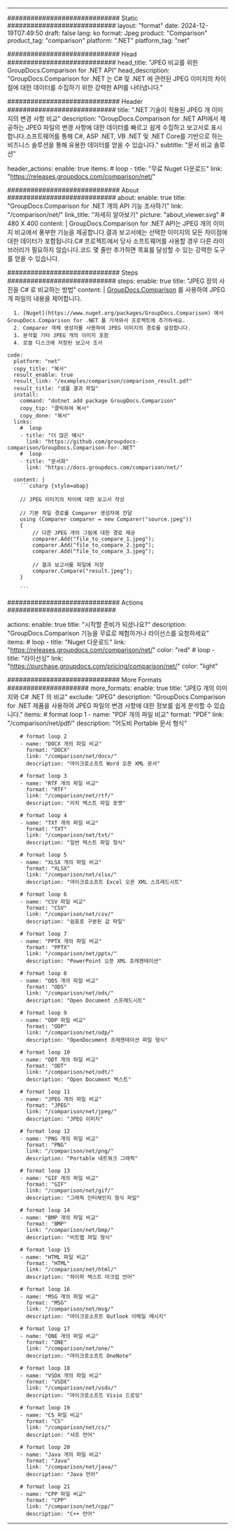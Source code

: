 
---
############################# Static ############################
layout: "format"
date:  2024-12-19T07:49:50
draft: false
lang: ko
format: Jpeg
product: "Comparison"
product_tag: "comparison"
platform: ".NET"
platform_tag: "net"

############################# Head ############################
head_title: "JPEG 비교를 위한 GroupDocs.Comparison for .NET API"
head_description: "GroupDocs.Comparison for .NET 는 C# 및 .NET 에 관련된 JPEG 이미지의 차이점에 대한 데이터를 수집하기 위한 강력한 API를 나타냅니다."

############################# Header ############################
title: ".NET 기술이 적용된 JPEG 개 이미지의 변경 사항 비교" 
description: "GroupDocs.Comparison for .NET API에서 제공하는 JPEG 파일의 변경 사항에 대한 데이터를 빠르고 쉽게 수집하고 보고서로 표시합니다.소프트웨어를 통해 C#, ASP .NET, VB .NET 및 .NET Core를 기반으로 하는 비즈니스 솔루션을 통해 유용한 데이터를 얻을 수 있습니다."
subtitle: "문서 비교 솔루션" 

header_actions:
  enable: true
  items:
    #  loop
    - title: "무료 Nuget 다운로드"
      link: "https://releases.groupdocs.com/comparison/net/"
      
############################# About ############################
about:
    enable: true
    title: "GroupDocs.Comparison for .NET 개의 API 기능 조사하기"
    link: "/comparison/net/"
    link_title: "자세히 알아보기"
    picture: "about_viewer.svg" # 480 X 400
    content: |
       GroupDocs.Comparison for .NET API는 JPEG 개의 이미지 비교에서 풍부한 기능을 제공합니다.결과 보고서에는 선택한 이미지의 모든 차이점에 대한 데이터가 포함됩니다.C# 프로젝트에서 당사 소프트웨어를 사용할 경우 다른 라이브러리가 필요하지 않습니다.코드 몇 줄만 추가하면 목표를 달성할 수 있는 강력한 도구를 얻을 수 있습니다.

############################# Steps ############################
steps:
    enable: true
    title: "JPEG 장의 사진을 C# 로 비교하는 방법"
    content: |
      [GroupDocs.Comparison](https://products.groupdocs.com/comparison/net/) 를 사용하여 JPEG 개 파일의 내용을 제어합니다.
      
      1. [Nuget](https://www.nuget.org/packages/GroupDocs.Comparison) 에서 GroupDocs.Comparison for .NET 를 가져와서 프로젝트에 추가하세요.
      2. Comparer 객체 생성자를 사용하여 JPEG 이미지의 경로를 설정합니다.
      3. 분석할 기타 JPEG 개의 이미지 포함
      4. 로컬 디스크에 저장된 보고서 조사
   
    code:
      platform: "net"
      copy_title: "복사"
      result_enable: true
      result_link: "/examples/comparison/comparison_result.pdf"
      result_title: "샘플 결과 파일"
      install:
        command: "dotnet add package GroupDocs.Comparison"
        copy_tip: "클릭하여 복사"
        copy_done: "복사"
      links:
        #  loop
        - title: "더 많은 예시"
          link: "https://github.com/groupdocs-comparison/GroupDocs.Comparison-for-.NET"
        #  loop
        - title: "문서화"
          link: "https://docs.groupdocs.com/comparison/net/"
          
      content: |
        ```csharp {style=abap}

        // JPEG 이미지의 차이에 대한 보고서 작성

        // 기본 파일 경로를 Comparer 생성자에 전달
        using (Comparer comparer = new Comparer("source.jpeg"))
        {
            // 다른 JPEG 개의 그림에 대한 경로 제공
        	comparer.Add("file_to_compare_1.jpeg");
            comparer.Add("file_to_compare_2.jpeg");
            comparer.Add("file_to_compare_3.jpeg");

            // 결과 보고서를 파일에 저장
            comparer.Compare("result.jpeg"); 
        }
        
        ```            

############################# Actions ############################

actions:
  enable: true
  title: "시작할 준비가 되셨나요?"
  description: "GroupDocs.Comparison 기능을 무료로 체험하거나 라이선스를 요청하세요"
  items:
    #  loop
    - title: "Nuget 다운로드"
      link: "https://releases.groupdocs.com/comparison/net/"
      color: "red"
        #  loop
    - title: "라이선싱"
      link: "https://purchase.groupdocs.com/pricing/comparison/net/"
      color: "light"


############################# More Formats #####################
more_formats:
    enable: true
    title: "JPEG 개의 이미지와 C# .NET 의 비교"
    exclude: "JPEG"
    description: "GroupDocs.Comparison for .NET 제품을 사용하여 JPEG 파일의 변경 사항에 대한 정보를 쉽게 분석할 수 있습니다."
    items: 
        # format loop 1
        - name: "PDF 개의 파일 비교"
          format: "PDF"
          link: "/comparison/net/pdf/"
          description: "어도비 Portable 문서 형식"

        # format loop 2
        - name: "DOCX 개의 파일 비교"
          format: "DOCX"
          link: "/comparison/net/docx/"
          description: "마이크로소프트 Word 오픈 XML 문서"

        # format loop 3
        - name: "RTF 개의 파일 비교"
          format: "RTF"
          link: "/comparison/net/rtf/"
          description: "리치 텍스트 파일 포맷"

        # format loop 4
        - name: "TXT 개의 파일 비교"
          format: "TXT"
          link: "/comparison/net/txt/"
          description: "일반 텍스트 파일 형식"

        # format loop 5
        - name: "XLSX 개의 파일 비교"
          format: "XLSX"
          link: "/comparison/net/xlsx/"
          description: "마이크로소프트 Excel 오픈 XML 스프레드시트"

        # format loop 6
        - name: "CSV 파일 비교"
          format: "CSV"
          link: "/comparison/net/csv/"
          description: "쉼표로 구분된 값 파일"

        # format loop 7
        - name: "PPTX 개의 파일 비교"
          format: "PPTX"
          link: "/comparison/net/pptx/"
          description: "PowerPoint 오픈 XML 프레젠테이션"

        # format loop 8
        - name: "ODS 개의 파일 비교"
          format: "ODS"
          link: "/comparison/net/ods/"
          description: "Open Document 스프레드시트"

        # format loop 9
        - name: "ODP 파일 비교"
          format: "ODP"
          link: "/comparison/net/odp/"
          description: "OpenDocument 프레젠테이션 파일 형식"

        # format loop 10
        - name: "ODT 개의 파일 비교"
          format: "ODT"
          link: "/comparison/net/odt/"
          description: "Open Document 텍스트"

        # format loop 11
        - name: "JPEG 개의 파일 비교"
          format: "JPEG"
          link: "/comparison/net/jpeg/"
          description: "JPEG 이미지"

        # format loop 12
        - name: "PNG 개의 파일 비교"
          format: "PNG"
          link: "/comparison/net/png/"
          description: "Portable 네트워크 그래픽"

        # format loop 13
        - name: "GIF 개의 파일 비교"
          format: "GIF"
          link: "/comparison/net/gif/"
          description: "그래픽 인터체인지 형식 파일"

        # format loop 14
        - name: "BMP 개의 파일 비교"
          format: "BMP"
          link: "/comparison/net/bmp/"
          description: "비트맵 파일 형식"

        # format loop 15
        - name: "HTML 파일 비교"
          format: "HTML"
          link: "/comparison/net/html/"
          description: "하이퍼 텍스트 마크업 언어"

        # format loop 16
        - name: "MSG 개의 파일 비교"
          format: "MSG"
          link: "/comparison/net/msg/"
          description: "마이크로소프트 Outlook 이메일 메시지"

        # format loop 17
        - name: "ONE 개의 파일 비교"
          format: "ONE"
          link: "/comparison/net/one/"
          description: "마이크로소프트 OneNote"

        # format loop 18
        - name: "VSDX 개의 파일 비교"
          format: "VSDX"
          link: "/comparison/net/vsdx/"
          description: "마이크로소프트 Visio 드로잉"

        # format loop 19
        - name: "CS 파일 비교"
          format: "CS"
          link: "/comparison/net/cs/"
          description: "샤프 언어"

        # format loop 20
        - name: "Java 개의 파일 비교"
          format: "Java"
          link: "/comparison/net/java/"
          description: "Java 언어"
          
        # format loop 21
        - name: "CPP 파일 비교"
          format: "CPP"
          link: "/comparison/net/cpp/"
          description: "C++ 언어"
---